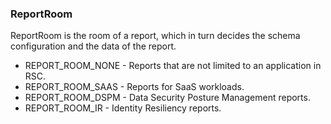### ReportRoom
ReportRoom is the room of a report, which in turn decides the schema
configuration and the data of the report.

- REPORT_ROOM_NONE - Reports that are not limited to an application in RSC.
- REPORT_ROOM_SAAS - Reports for SaaS workloads.
- REPORT_ROOM_DSPM - Data Security Posture Management reports.
- REPORT_ROOM_IR - Identity Resiliency reports.
